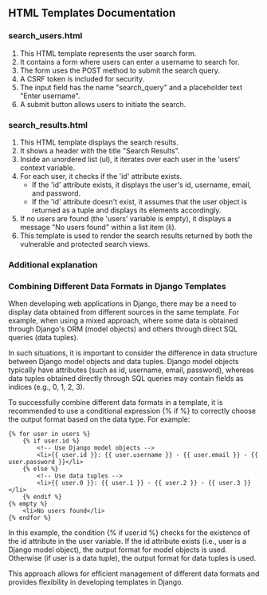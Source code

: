 ## HTML Templates Documentation

### search_users.html
1. This HTML template represents the user search form.
2. It contains a form where users can enter a username to search for.
3. The form uses the POST method to submit the search query.
4. A CSRF token is included for security.
5. The input field has the name "search_query" and a placeholder text "Enter username".
6. A submit button allows users to initiate the search.

### search_results.html
1. This HTML template displays the search results.
2. It shows a header with the title "Search Results".
3. Inside an unordered list (ul), it iterates over each user in the 'users' context variable.
4. For each user, it checks if the 'id' attribute exists.
   * If the 'id' attribute exists, it displays the user's id, username, email, and password.
   * If the 'id' attribute doesn't exist, it assumes that the user object is returned as a tuple and displays its elements accordingly.
5. If no users are found (the 'users' variable is empty), it displays a message "No users found" within a list item (li).
6. This template is used to render the search results returned by both the vulnerable and protected search views.


### Additional explanation
### Combining Different Data Formats in Django Templates

When developing web applications in Django, there may be a need to display data obtained from different sources in the same template. For example, when using a mixed approach, where some data is obtained through Django's ORM (model objects) and others through direct SQL queries (data tuples).

In such situations, it is important to consider the difference in data structure between Django model objects and data tuples. Django model objects typically have attributes (such as id, username, email, password), whereas data tuples obtained directly through SQL queries may contain fields as indices (e.g., 0, 1, 2, 3).

To successfully combine different data formats in a template, it is recommended to use a conditional expression {% if %} to correctly choose the output format based on the data type. For example:

```
{% for user in users %}
    {% if user.id %}
        <!-- Use Django model objects -->
        <li>{{ user.id }}: {{ user.username }} - {{ user.email }} - {{ user.password }}</li>
    {% else %}
        <!-- Use data tuples -->
        <li>{{ user.0 }}: {{ user.1 }} - {{ user.2 }} - {{ user.3 }}</li>
    {% endif %}
{% empty %}
    <li>No users found</li>
{% endfor %}
```


In this example, the condition {% if user.id %} checks for the existence of the id attribute in the user variable. If the id attribute exists (i.e., user is a Django model object), the output format for model objects is used. Otherwise (if user is a data tuple), the output format for data tuples is used.

This approach allows for efficient management of different data formats and provides flexibility in developing templates in Django.
